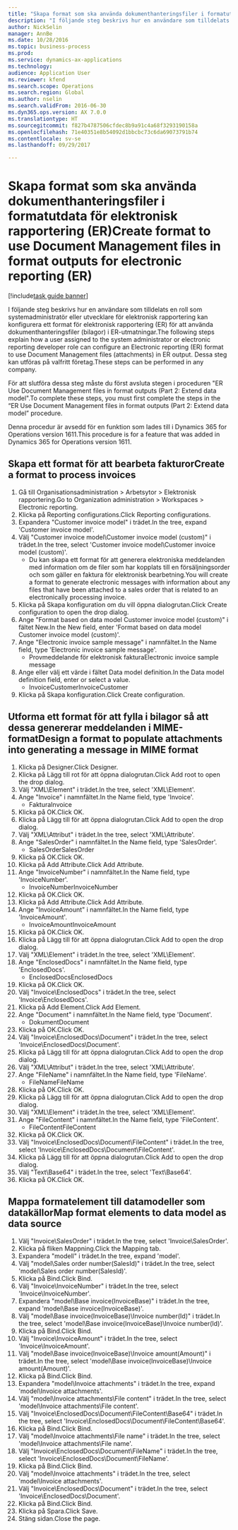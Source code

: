 ```yaml
--- 
title: "Skapa format som ska använda dokumenthanteringsfiler i formatutdata för elektronisk rapportering (ER)"
description: "I följande steg beskrivs hur en användare som tilldelats en roll som systemadministratör eller utvecklare för elektronisk rapportering kan konfigurera ett format för elektronisk rapportering (ER) för att använda dokumenthanteringsfiler (bilagor) i ER-utmatningar."
author: NickSelin
manager: AnnBe
ms.date: 10/28/2016
ms.topic: business-process
ms.prod: 
ms.service: dynamics-ax-applications
ms.technology: 
audience: Application User
ms.reviewer: kfend
ms.search.scope: Operations
ms.search.region: Global
ms.author: nselin
ms.search.validFrom: 2016-06-30
ms.dyn365.ops.version: AX 7.0.0
ms.translationtype: HT
ms.sourcegitcommit: f827b4787506cfdec8b9a91c4a68f3293190158a
ms.openlocfilehash: 71e40351e8b54092d1bbcbc73c6da69073791b74
ms.contentlocale: sv-se
ms.lasthandoff: 09/29/2017

---
```

# <a name="create-format-to-use-document-management-files-in-format-outputs-for-electronic-reporting-er"></a><span data-ttu-id="53b5d-103">Skapa format som ska använda dokumenthanteringsfiler i formatutdata för elektronisk rapportering (ER)</span><span class="sxs-lookup"><span data-stu-id="53b5d-103">Create format to use Document Management files in format outputs for electronic reporting (ER)</span></span>

[!include[task guide banner](../../includes/task-guide-banner.md)]

<span data-ttu-id="53b5d-104">I följande steg beskrivs hur en användare som tilldelats en roll som systemadministratör eller utvecklare för elektronisk rapportering kan konfigurera ett format för elektronisk rapportering (ER) för att använda dokumenthanteringsfiler (bilagor) i ER-utmatningar.</span><span class="sxs-lookup"><span data-stu-id="53b5d-104">The following steps explain how a user assigned to the system administrator or electronic reporting developer role can configure an Electronic reporting (ER) format to use Document Management files (attachments) in ER output.</span></span> <span data-ttu-id="53b5d-105">Dessa steg kan utföras på valfritt företag.</span><span class="sxs-lookup"><span data-stu-id="53b5d-105">These steps can be performed in any company.</span></span>

<span data-ttu-id="53b5d-106">För att slutföra dessa steg måste du först avsluta stegen i proceduren "ER Use Document Management files in format outputs (Part 2: Extend data model".</span><span class="sxs-lookup"><span data-stu-id="53b5d-106">To complete these steps, you must first complete the steps in the “ER Use Document Management files in format outputs (Part 2: Extend data model” procedure.</span></span>

<span data-ttu-id="53b5d-107">Denna procedur är avsedd för en funktion som lades till i Dynamics 365 for Operations version 1611.</span><span class="sxs-lookup"><span data-stu-id="53b5d-107">This procedure is for a feature that was added in Dynamics 365 for Operations version 1611.</span></span>


## <a name="create-a-format-to-process-invoices"></a><span data-ttu-id="53b5d-108">Skapa ett format för att bearbeta fakturor</span><span class="sxs-lookup"><span data-stu-id="53b5d-108">Create a format to process invoices</span></span>
1. <span data-ttu-id="53b5d-109">Gå till Organisationsadministration > Arbetsytor > Elektronisk rapportering.</span><span class="sxs-lookup"><span data-stu-id="53b5d-109">Go to Organization administration > Workspaces > Electronic reporting.</span></span>
2. <span data-ttu-id="53b5d-110">Klicka på Reporting configurations.</span><span class="sxs-lookup"><span data-stu-id="53b5d-110">Click Reporting configurations.</span></span>
3. <span data-ttu-id="53b5d-111">Expandera "Customer invoice model" i trädet.</span><span class="sxs-lookup"><span data-stu-id="53b5d-111">In the tree, expand 'Customer invoice model'.</span></span>
4. <span data-ttu-id="53b5d-112">Välj "Customer invoice model\Customer invoice model (custom)" i trädet.</span><span class="sxs-lookup"><span data-stu-id="53b5d-112">In the tree, select 'Customer invoice model\Customer invoice model (custom)'.</span></span>
    * <span data-ttu-id="53b5d-113">Du kan skapa ett format för att generera elektroniska meddelanden med information om de filer som har kopplats till en försäljningsorder och som gäller en faktura för elektronisk bearbetning.</span><span class="sxs-lookup"><span data-stu-id="53b5d-113">You will create a format to generate electronic messages with information about any files that have been attached to a sales order that is related to an electronically processing invoice.</span></span>  
5. <span data-ttu-id="53b5d-114">Klicka på Skapa konfiguration om du vill öppna dialogrutan.</span><span class="sxs-lookup"><span data-stu-id="53b5d-114">Click Create configuration to open the drop dialog.</span></span>
6. <span data-ttu-id="53b5d-115">Ange "Format based on data model Customer invoice model (custom)" i fältet New.</span><span class="sxs-lookup"><span data-stu-id="53b5d-115">In the New field, enter 'Format based on data model Customer invoice model (custom)'.</span></span>
7. <span data-ttu-id="53b5d-116">Ange "Electronic invoice sample message" i namnfältet.</span><span class="sxs-lookup"><span data-stu-id="53b5d-116">In the Name field, type 'Electronic invoice sample message'.</span></span>
    * <span data-ttu-id="53b5d-117">Provmeddelande för elektronisk faktura</span><span class="sxs-lookup"><span data-stu-id="53b5d-117">Electronic invoice sample message</span></span>  
8. <span data-ttu-id="53b5d-118">Ange eller välj ett värde i fältet Data model definition.</span><span class="sxs-lookup"><span data-stu-id="53b5d-118">In the Data model definition field, enter or select a value.</span></span>
    * <span data-ttu-id="53b5d-119">InvoiceCustomer</span><span class="sxs-lookup"><span data-stu-id="53b5d-119">InvoiceCustomer</span></span>  
9. <span data-ttu-id="53b5d-120">Klicka på Skapa konfiguration.</span><span class="sxs-lookup"><span data-stu-id="53b5d-120">Click Create configuration.</span></span>

## <a name="design-a-format-to-populate-attachments-into-generating-a-message-in-mime-format"></a><span data-ttu-id="53b5d-121">Utforma ett format för att fylla i bilagor så att dessa genererar meddelanden i MIME-format</span><span class="sxs-lookup"><span data-stu-id="53b5d-121">Design a format to populate attachments into generating a message in MIME format</span></span>
1. <span data-ttu-id="53b5d-122">Klicka på Designer.</span><span class="sxs-lookup"><span data-stu-id="53b5d-122">Click Designer.</span></span>
2. <span data-ttu-id="53b5d-123">Klicka på Lägg till rot för att öppna dialogrutan.</span><span class="sxs-lookup"><span data-stu-id="53b5d-123">Click Add root to open the drop dialog.</span></span>
3. <span data-ttu-id="53b5d-124">Välj "XML\Element" i trädet.</span><span class="sxs-lookup"><span data-stu-id="53b5d-124">In the tree, select 'XML\Element'.</span></span>
4. <span data-ttu-id="53b5d-125">Ange "Invoice" i namnfältet.</span><span class="sxs-lookup"><span data-stu-id="53b5d-125">In the Name field, type 'Invoice'.</span></span>
    * <span data-ttu-id="53b5d-126">Faktura</span><span class="sxs-lookup"><span data-stu-id="53b5d-126">Invoice</span></span>  
5. <span data-ttu-id="53b5d-127">Klicka på OK.</span><span class="sxs-lookup"><span data-stu-id="53b5d-127">Click OK.</span></span>
6. <span data-ttu-id="53b5d-128">Klicka på Lägg till för att öppna dialogrutan.</span><span class="sxs-lookup"><span data-stu-id="53b5d-128">Click Add to open the drop dialog.</span></span>
7. <span data-ttu-id="53b5d-129">Välj "XML\Attribut" i trädet.</span><span class="sxs-lookup"><span data-stu-id="53b5d-129">In the tree, select 'XML\Attribute'.</span></span>
8. <span data-ttu-id="53b5d-130">Ange "SalesOrder" i namnfältet.</span><span class="sxs-lookup"><span data-stu-id="53b5d-130">In the Name field, type 'SalesOrder'.</span></span>
    * <span data-ttu-id="53b5d-131">SalesOrder</span><span class="sxs-lookup"><span data-stu-id="53b5d-131">SalesOrder</span></span>  
9. <span data-ttu-id="53b5d-132">Klicka på OK.</span><span class="sxs-lookup"><span data-stu-id="53b5d-132">Click OK.</span></span>
10. <span data-ttu-id="53b5d-133">Klicka på Add Attribute.</span><span class="sxs-lookup"><span data-stu-id="53b5d-133">Click Add Attribute.</span></span>
11. <span data-ttu-id="53b5d-134">Ange "InvoiceNumber" i namnfältet.</span><span class="sxs-lookup"><span data-stu-id="53b5d-134">In the Name field, type 'InvoiceNumber'.</span></span>
    * <span data-ttu-id="53b5d-135">InvoiceNumber</span><span class="sxs-lookup"><span data-stu-id="53b5d-135">InvoiceNumber</span></span>  
12. <span data-ttu-id="53b5d-136">Klicka på OK.</span><span class="sxs-lookup"><span data-stu-id="53b5d-136">Click OK.</span></span>
13. <span data-ttu-id="53b5d-137">Klicka på Add Attribute.</span><span class="sxs-lookup"><span data-stu-id="53b5d-137">Click Add Attribute.</span></span>
14. <span data-ttu-id="53b5d-138">Ange "InvoiceAmount" i namnfältet.</span><span class="sxs-lookup"><span data-stu-id="53b5d-138">In the Name field, type 'InvoiceAmount'.</span></span>
    * <span data-ttu-id="53b5d-139">InvoiceAmount</span><span class="sxs-lookup"><span data-stu-id="53b5d-139">InvoiceAmount</span></span>  
15. <span data-ttu-id="53b5d-140">Klicka på OK.</span><span class="sxs-lookup"><span data-stu-id="53b5d-140">Click OK.</span></span>
16. <span data-ttu-id="53b5d-141">Klicka på Lägg till för att öppna dialogrutan.</span><span class="sxs-lookup"><span data-stu-id="53b5d-141">Click Add to open the drop dialog.</span></span>
17. <span data-ttu-id="53b5d-142">Välj "XML\Element" i trädet.</span><span class="sxs-lookup"><span data-stu-id="53b5d-142">In the tree, select 'XML\Element'.</span></span>
18. <span data-ttu-id="53b5d-143">Ange "EnclosedDocs" i namnfältet.</span><span class="sxs-lookup"><span data-stu-id="53b5d-143">In the Name field, type 'EnclosedDocs'.</span></span>
    * <span data-ttu-id="53b5d-144">EnclosedDocs</span><span class="sxs-lookup"><span data-stu-id="53b5d-144">EnclosedDocs</span></span>  
19. <span data-ttu-id="53b5d-145">Klicka på OK.</span><span class="sxs-lookup"><span data-stu-id="53b5d-145">Click OK.</span></span>
20. <span data-ttu-id="53b5d-146">Välj "Invoice\EnclosedDocs" i trädet.</span><span class="sxs-lookup"><span data-stu-id="53b5d-146">In the tree, select 'Invoice\EnclosedDocs'.</span></span>
21. <span data-ttu-id="53b5d-147">Klicka på Add Element.</span><span class="sxs-lookup"><span data-stu-id="53b5d-147">Click Add Element.</span></span>
22. <span data-ttu-id="53b5d-148">Ange "Document" i namnfältet.</span><span class="sxs-lookup"><span data-stu-id="53b5d-148">In the Name field, type 'Document'.</span></span>
    * <span data-ttu-id="53b5d-149">Dokument</span><span class="sxs-lookup"><span data-stu-id="53b5d-149">Document</span></span>  
23. <span data-ttu-id="53b5d-150">Klicka på OK.</span><span class="sxs-lookup"><span data-stu-id="53b5d-150">Click OK.</span></span>
24. <span data-ttu-id="53b5d-151">Välj "Invoice\EnclosedDocs\Document" i trädet.</span><span class="sxs-lookup"><span data-stu-id="53b5d-151">In the tree, select 'Invoice\EnclosedDocs\Document'.</span></span>
25. <span data-ttu-id="53b5d-152">Klicka på Lägg till för att öppna dialogrutan.</span><span class="sxs-lookup"><span data-stu-id="53b5d-152">Click Add to open the drop dialog.</span></span>
26. <span data-ttu-id="53b5d-153">Välj "XML\Attribut" i trädet.</span><span class="sxs-lookup"><span data-stu-id="53b5d-153">In the tree, select 'XML\Attribute'.</span></span>
27. <span data-ttu-id="53b5d-154">Ange "FileName" i namnfältet.</span><span class="sxs-lookup"><span data-stu-id="53b5d-154">In the Name field, type 'FileName'.</span></span>
    * <span data-ttu-id="53b5d-155">FileName</span><span class="sxs-lookup"><span data-stu-id="53b5d-155">FileName</span></span>  
28. <span data-ttu-id="53b5d-156">Klicka på OK.</span><span class="sxs-lookup"><span data-stu-id="53b5d-156">Click OK.</span></span>
29. <span data-ttu-id="53b5d-157">Klicka på Lägg till för att öppna dialogrutan.</span><span class="sxs-lookup"><span data-stu-id="53b5d-157">Click Add to open the drop dialog.</span></span>
30. <span data-ttu-id="53b5d-158">Välj "XML\Element" i trädet.</span><span class="sxs-lookup"><span data-stu-id="53b5d-158">In the tree, select 'XML\Element'.</span></span>
31. <span data-ttu-id="53b5d-159">Ange "FileContent" i namnfältet.</span><span class="sxs-lookup"><span data-stu-id="53b5d-159">In the Name field, type 'FileContent'.</span></span>
    * <span data-ttu-id="53b5d-160">FileContent</span><span class="sxs-lookup"><span data-stu-id="53b5d-160">FileContent</span></span>  
32. <span data-ttu-id="53b5d-161">Klicka på OK.</span><span class="sxs-lookup"><span data-stu-id="53b5d-161">Click OK.</span></span>
33. <span data-ttu-id="53b5d-162">Välj "Invoice\EnclosedDocs\Document\FileContent" i trädet.</span><span class="sxs-lookup"><span data-stu-id="53b5d-162">In the tree, select 'Invoice\EnclosedDocs\Document\FileContent'.</span></span>
34. <span data-ttu-id="53b5d-163">Klicka på Lägg till för att öppna dialogrutan.</span><span class="sxs-lookup"><span data-stu-id="53b5d-163">Click Add to open the drop dialog.</span></span>
35. <span data-ttu-id="53b5d-164">Välj "Text\Base64" i trädet.</span><span class="sxs-lookup"><span data-stu-id="53b5d-164">In the tree, select 'Text\Base64'.</span></span>
36. <span data-ttu-id="53b5d-165">Klicka på OK.</span><span class="sxs-lookup"><span data-stu-id="53b5d-165">Click OK.</span></span>

## <a name="map-format-elements-to-data-model-as-data-source"></a><span data-ttu-id="53b5d-166">Mappa formatelement till datamodeller som datakällor</span><span class="sxs-lookup"><span data-stu-id="53b5d-166">Map format elements to data model as data source</span></span>
1. <span data-ttu-id="53b5d-167">Välj "Invoice\SalesOrder" i trädet.</span><span class="sxs-lookup"><span data-stu-id="53b5d-167">In the tree, select 'Invoice\SalesOrder'.</span></span>
2. <span data-ttu-id="53b5d-168">Klicka på fliken Mappning.</span><span class="sxs-lookup"><span data-stu-id="53b5d-168">Click the Mapping tab.</span></span>
3. <span data-ttu-id="53b5d-169">Expandera "modell" i trädet.</span><span class="sxs-lookup"><span data-stu-id="53b5d-169">In the tree, expand 'model'.</span></span>
4. <span data-ttu-id="53b5d-170">Välj "model\Sales order number(SalesId)" i trädet.</span><span class="sxs-lookup"><span data-stu-id="53b5d-170">In the tree, select 'model\Sales order number(SalesId)'.</span></span>
5. <span data-ttu-id="53b5d-171">Klicka på Bind.</span><span class="sxs-lookup"><span data-stu-id="53b5d-171">Click Bind.</span></span>
6. <span data-ttu-id="53b5d-172">Välj "Invoice\InvoiceNumber" i trädet.</span><span class="sxs-lookup"><span data-stu-id="53b5d-172">In the tree, select 'Invoice\InvoiceNumber'.</span></span>
7. <span data-ttu-id="53b5d-173">Expandera "model\Base invoice(InvoiceBase)" i trädet.</span><span class="sxs-lookup"><span data-stu-id="53b5d-173">In the tree, expand 'model\Base invoice(InvoiceBase)'.</span></span>
8. <span data-ttu-id="53b5d-174">Välj "model\Base invoice(InvoiceBase)\Invoice number(Id)" i trädet.</span><span class="sxs-lookup"><span data-stu-id="53b5d-174">In the tree, select 'model\Base invoice(InvoiceBase)\Invoice number(Id)'.</span></span>
9. <span data-ttu-id="53b5d-175">Klicka på Bind.</span><span class="sxs-lookup"><span data-stu-id="53b5d-175">Click Bind.</span></span>
10. <span data-ttu-id="53b5d-176">Välj "Invoice\InvoiceAmount" i trädet.</span><span class="sxs-lookup"><span data-stu-id="53b5d-176">In the tree, select 'Invoice\InvoiceAmount'.</span></span>
11. <span data-ttu-id="53b5d-177">Välj "model\Base invoice(InvoiceBase)\Invoice amount(Amount)" i trädet.</span><span class="sxs-lookup"><span data-stu-id="53b5d-177">In the tree, select 'model\Base invoice(InvoiceBase)\Invoice amount(Amount)'.</span></span>
12. <span data-ttu-id="53b5d-178">Klicka på Bind.</span><span class="sxs-lookup"><span data-stu-id="53b5d-178">Click Bind.</span></span>
13. <span data-ttu-id="53b5d-179">Expandera "model\Invoice attachments" i trädet.</span><span class="sxs-lookup"><span data-stu-id="53b5d-179">In the tree, expand 'model\Invoice attachments'.</span></span>
14. <span data-ttu-id="53b5d-180">Välj "model\Invoice attachments\File content" i trädet.</span><span class="sxs-lookup"><span data-stu-id="53b5d-180">In the tree, select 'model\Invoice attachments\File content'.</span></span>
15. <span data-ttu-id="53b5d-181">Välj "Invoice\EnclosedDocs\Document\FileContent\Base64" i trädet.</span><span class="sxs-lookup"><span data-stu-id="53b5d-181">In the tree, select 'Invoice\EnclosedDocs\Document\FileContent\Base64'.</span></span>
16. <span data-ttu-id="53b5d-182">Klicka på Bind.</span><span class="sxs-lookup"><span data-stu-id="53b5d-182">Click Bind.</span></span>
17. <span data-ttu-id="53b5d-183">Välj "model\Invoice attachments\File name" i trädet.</span><span class="sxs-lookup"><span data-stu-id="53b5d-183">In the tree, select 'model\Invoice attachments\File name'.</span></span>
18. <span data-ttu-id="53b5d-184">Välj "Invoice\EnclosedDocs\Document\FileName" i trädet.</span><span class="sxs-lookup"><span data-stu-id="53b5d-184">In the tree, select 'Invoice\EnclosedDocs\Document\FileName'.</span></span>
19. <span data-ttu-id="53b5d-185">Klicka på Bind.</span><span class="sxs-lookup"><span data-stu-id="53b5d-185">Click Bind.</span></span>
20. <span data-ttu-id="53b5d-186">Välj "model\Invoice attachments" i trädet.</span><span class="sxs-lookup"><span data-stu-id="53b5d-186">In the tree, select 'model\Invoice attachments'.</span></span>
21. <span data-ttu-id="53b5d-187">Välj "Invoice\EnclosedDocs\Document" i trädet.</span><span class="sxs-lookup"><span data-stu-id="53b5d-187">In the tree, select 'Invoice\EnclosedDocs\Document'.</span></span>
22. <span data-ttu-id="53b5d-188">Klicka på Bind.</span><span class="sxs-lookup"><span data-stu-id="53b5d-188">Click Bind.</span></span>
23. <span data-ttu-id="53b5d-189">Klicka på Spara.</span><span class="sxs-lookup"><span data-stu-id="53b5d-189">Click Save.</span></span>
24. <span data-ttu-id="53b5d-190">Stäng sidan.</span><span class="sxs-lookup"><span data-stu-id="53b5d-190">Close the page.</span></span>


